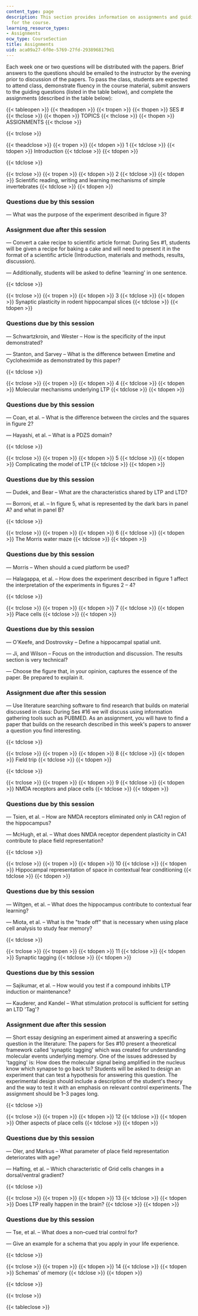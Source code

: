 ```yaml
---
content_type: page
description: This section provides information on assignments and guiding questions
  for the course.
learning_resource_types:
- Assignments
ocw_type: CourseSection
title: Assignments
uid: aca09a27-6f0e-5769-27fd-2938968179d1
---
```


Each week one or two questions will be distributed with the papers. Brief answers to the questions should be emailed to the instructor by the evening prior to discussion of the papers. To pass the class, students are expected to attend class, demonstrate fluency in the course material, submit answers to the guiding questions (listed in the table below), and complete the assignments (described in the table below):

{{< tableopen >}}
{{< theadopen >}}
{{< tropen >}}
{{< thopen >}}
SES #
{{< thclose >}}
{{< thopen >}}
TOPICS
{{< thclose >}}
{{< thopen >}}
ASSIGNMENTS
{{< thclose >}}

{{< trclose >}}

{{< theadclose >}}
{{< tropen >}}
{{< tdopen >}}
1
{{< tdclose >}}
{{< tdopen >}}
Introduction
{{< tdclose >}}
{{< tdopen >}}

{{< tdclose >}}

{{< trclose >}}
{{< tropen >}}
{{< tdopen >}}
2
{{< tdclose >}}
{{< tdopen >}}
Scientific reading, writing and learning mechanisms of simple invertebrates
{{< tdclose >}}
{{< tdopen >}}


### Questions due by this session

— What was the purpose of the experiment described in figure 3?

### Assignment due after this session

— Convert a cake recipe to scientific article format: During Ses #1, students will be given a recipe for baking a cake and will need to present it in the format of a scientific article (Introduction, materials and methods, results, discussion).

— Additionally, students will be asked to define 'learning' in one sentence.


{{< tdclose >}}

{{< trclose >}}
{{< tropen >}}
{{< tdopen >}}
3
{{< tdclose >}}
{{< tdopen >}}
Synaptic plasticity in rodent hippocampal slices
{{< tdclose >}}
{{< tdopen >}}


### Questions due by this session

— Schwartzkroin, and Wester – How is the specificity of the input demonstrated?

— Stanton, and Sarvey – What is the difference between Emetine and Cycloheximide as demonstrated by this paper?


{{< tdclose >}}

{{< trclose >}}
{{< tropen >}}
{{< tdopen >}}
4
{{< tdclose >}}
{{< tdopen >}}
Molecular mechanisms underlying LTP
{{< tdclose >}}
{{< tdopen >}}


### Questions due by this session

— Coan, et al. – What is the difference between the circles and the squares in figure 2?

— Hayashi, et al. – What is a PDZS domain?


{{< tdclose >}}

{{< trclose >}}
{{< tropen >}}
{{< tdopen >}}
5
{{< tdclose >}}
{{< tdopen >}}
Complicating the model of LTP
{{< tdclose >}}
{{< tdopen >}}


### Questions due by this session

— Dudek, and Bear – What are the characteristics shared by LTP and LTD?

— Borroni, et al. – In figure 5, what is represented by the dark bars in panel A? and what in panel B?


{{< tdclose >}}

{{< trclose >}}
{{< tropen >}}
{{< tdopen >}}
6
{{< tdclose >}}
{{< tdopen >}}
The Morris water maze
{{< tdclose >}}
{{< tdopen >}}


### Questions due by this session

— Morris – When should a cued platform be used?

— Halagappa, et al. – How does the experiment described in figure 1 affect the interpretation of the experiments in figures 2 – 4?


{{< tdclose >}}

{{< trclose >}}
{{< tropen >}}
{{< tdopen >}}
7
{{< tdclose >}}
{{< tdopen >}}
Place cells
{{< tdclose >}}
{{< tdopen >}}


### Questions due by this session

— O'Keefe, and Dostrovsky – Define a hippocampal spatial unit.

— Ji, and Wilson – Focus on the introduction and discussion. The results section is very technical?

— Choose the figure that, in your opinion, captures the essence of the paper. Be prepared to explain it.

### Assignment due after this session

— Use literature searching software to find research that builds on material discussed in class: During Ses #16 we will discuss using information gathering tools such as PUBMED. As an assignment, you will have to find a paper that builds on the research described in this week's papers to answer a question you find interesting.


{{< tdclose >}}

{{< trclose >}}
{{< tropen >}}
{{< tdopen >}}
8
{{< tdclose >}}
{{< tdopen >}}
Field trip
{{< tdclose >}}
{{< tdopen >}}

{{< tdclose >}}

{{< trclose >}}
{{< tropen >}}
{{< tdopen >}}
9
{{< tdclose >}}
{{< tdopen >}}
NMDA receptors and place cells
{{< tdclose >}}
{{< tdopen >}}


### Questions due by this session

— Tsien, et al. – How are NMDA receptors eliminated only in CA1 region of the hippocampus?

— McHugh, et al. – What does NMDA receptor dependent plasticity in CA1 contribute to place field representation?


{{< tdclose >}}

{{< trclose >}}
{{< tropen >}}
{{< tdopen >}}
10
{{< tdclose >}}
{{< tdopen >}}
Hippocampal representation of space in contextual fear conditioning
{{< tdclose >}}
{{< tdopen >}}


### Questions due by this session

— Wiltgen, et al. – What does the hippocampus contribute to contextual fear learning?

— Miota, et al. – What is the "trade off" that is necessary when using place cell analysis to study fear memory?


{{< tdclose >}}

{{< trclose >}}
{{< tropen >}}
{{< tdopen >}}
11
{{< tdclose >}}
{{< tdopen >}}
Synaptic tagging
{{< tdclose >}}
{{< tdopen >}}


### Questions due by this session

— Sajikumar, et al. – How would you test if a compound inhibits LTP induction or maintenance?

— Kauderer, and Kandel – What stimulation protocol is sufficient for setting an LTD 'Tag'?

### Assignment due after this session

— Short essay designing an experiment aimed at answering a specific question in the literature: The papers for Ses #10 present a theoretical framework called 'synaptic tagging' which was created for understanding molecular events underlying memory. One of the issues addressed by 'tagging' is: How does the molecular signal being amplified in the nucleus know which synapse to go back to? Students will be asked to design an experiment that can test a hypothesis for answering this question. The experimental design should include a description of the student's theory and the way to test it with an emphasis on relevant control experiments. The assignment should be 1–3 pages long.


{{< tdclose >}}

{{< trclose >}}
{{< tropen >}}
{{< tdopen >}}
12
{{< tdclose >}}
{{< tdopen >}}
Other aspects of place cells
{{< tdclose >}}
{{< tdopen >}}


### Questions due by this session

— Oler, and Markus – What parameter of place field representation deteriorates with age?

— Hafting, et al. – Which characteristic of Grid cells changes in a dorsal/ventral gradient?


{{< tdclose >}}

{{< trclose >}}
{{< tropen >}}
{{< tdopen >}}
13
{{< tdclose >}}
{{< tdopen >}}
Does LTP really happen in the brain?
{{< tdclose >}}
{{< tdopen >}}


### Questions due by this session

— Tse, et al. – What does a non–cued trial control for?

— Give an example for a schema that you apply in your life experience.


{{< tdclose >}}

{{< trclose >}}
{{< tropen >}}
{{< tdopen >}}
14
{{< tdclose >}}
{{< tdopen >}}
Schemas' of memory
{{< tdclose >}}
{{< tdopen >}}

{{< tdclose >}}

{{< trclose >}}

{{< tableclose >}}